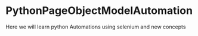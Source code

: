 # PythonPageObjectModelAutomation
Here we will learn python Automations using selenium and new concepts
